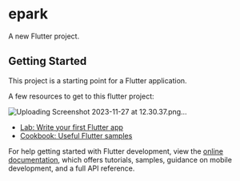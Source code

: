 # epark

A new Flutter project.

## Getting Started

This project is a starting point for a Flutter application.

A few resources to get to this flutter project:

![Uploading Screenshot 2023-11-27 at 12.30.37.png…]()


- [Lab: Write your first Flutter app](https://docs.flutter.dev/get-started/codelab)
- [Cookbook: Useful Flutter samples](https://docs.flutter.dev/cookbook)

For help getting started with Flutter development, view the
[online documentation](https://docs.flutter.dev/), which offers tutorials,
samples, guidance on mobile development, and a full API reference.
